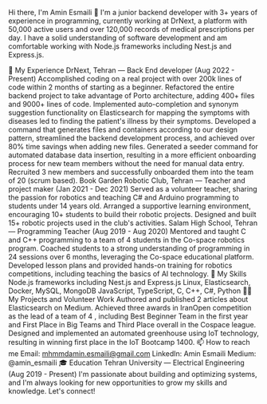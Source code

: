 Hi there, I'm Amin Esmaili 👋
I'm a junior backend developer with 3+ years of experience in programming, currently working at DrNext, a platform with 50,000 active users and over 120,000 records of medical prescriptions per day. I have a solid understanding of software development and am comfortable working with Node.js frameworks including Nest.js and Express.js.

🔭 My Experience
DrNext, Tehran — Back End developer (Aug 2022 - Present)
Accomplished coding on a real project with over 200k lines of code within 2 months of starting as a beginner.
Refactored the entire backend project to take advantage of Porto architecture, adding 400+ files and 9000+ lines of code.
Implemented auto-completion and synonym suggestion functionality on Elasticsearch for mapping the symptoms with diseases led to finding the patient's illness by their symptoms.
Developed a command that generates files and containers according to our design pattern, streamlined the backend development process, and achieved over 80% time savings when adding new files.
Generated a seeder command for automated database data insertion, resulting in a more efficient onboarding process for new team members without the need for manual data entry.
Recruited 3 new members and successfully onboarded them into the team of 20 (scrum based).
Book Garden Robotic Club, Tehran — Teacher and project maker (Jan 2021 - Dec 2021)
Served as a volunteer teacher, sharing the passion for robotics and teaching C# and Arduino programming to students under 14 years old.
Arranged a supportive learning environment, encouraging 10+ students to build their robotic projects.
Designed and built 15+ robotic projects used in the club's activities.
Salam High School, Tehran — Programming Teacher (Aug 2019 - Aug 2020)
Mentored and taught C and C++ programming to a team of 4 students in the Co-space robotics program.
Coached students to a strong understanding of programming in 24 sessions over 6 months, leveraging the Co-space educational platform.
Developed lesson plans and provided hands-on training for robotics competitions, including teaching the basics of AI technology.
🌱 My Skills
Node.js frameworks including Nest.js and Express.js
Linux, Elasticsearch, Docker, MySQL, MongoDB
JavaScript, TypeScript, C, C++, C#, Python
👨‍💻 My Projects and Volunteer Work
Authored and published 2 articles about Elasticsearch on Medium.
Achieved three awards in IranOpen competition as the lead of a team of 4 , including Best Beginner Team in the first year and First Place in Big Teams and Third Place overall in the Cospace league.
Designed and implemented an automated greenhouse using IoT technology, resulting in winning first place in the IoT Bootcamp 1400.
📫 How to reach me
Email: mhmmdamin.esmaili@gmail.com
LinkedIn: Amin Esmaili
Medium: @amin_esmaili
🎓 Education
Tehran University — Electrical Engineering (Aug 2019 - Present)
I'm passionate about building and optimizing systems, and I'm always looking for new opportunities to grow my skills and knowledge. Let's connect!
